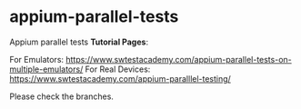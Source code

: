 # appium-parallel-tests
Appium parallel tests
**Tutorial Pages**: 

For Emulators: https://www.swtestacademy.com/appium-parallel-tests-on-multiple-emulators/
For Real Devices: https://www.swtestacademy.com/appium-paralllel-testing/

Please check the branches.
